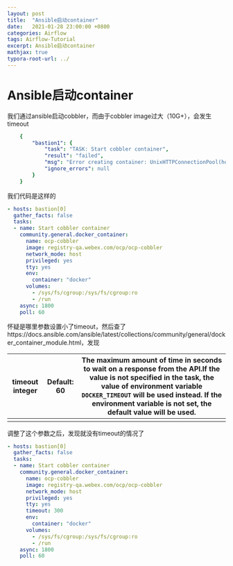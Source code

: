 ```yaml
---
layout: post
title:  "Ansible启动container"
date:   2021-01-28 23:00:00 +0800
categories: Airflow
tags: Airflow-Tutorial
excerpt: Ansible启动container
mathjax: true
typora-root-url: ../
---
```


# Ansible启动container

我们通过ansible启动cobbler，而由于cobbler image过大（10G+），会发生timeout

```yaml
    {
        "bastion1": {
            "task": "TASK: Start cobbler container",
            "result": "failed",
            "msg": "Error creating container: UnixHTTPConnectionPool(host='localhost', port=None): Read timed out. (read timeout=60)",
            "ignore_errors": null
        }
    }
```

我们代码是这样的

```yaml
- hosts: bastion[0]
  gather_facts: false
  tasks:
  - name: Start cobbler container
    community.general.docker_container:
      name: ocp-cobbler
      image: registry-qa.webex.com/ocp/ocp-cobbler
      network_mode: host
      privileged: yes
      tty: yes
      env:
        container: "docker"
      volumes:
        - /sys/fs/cgroup:/sys/fs/cgroup:ro
        - /run
    async: 1800
    poll: 60
```

怀疑是哪里参数设置小了timeout，然后查了https://docs.ansible.com/ansible/latest/collections/community/general/docker_container_module.html，发现

| **timeout** integer | **Default:** 60 | The maximum amount of time in seconds to wait on a response from the API.If the value is not specified in the task, the value of environment variable `DOCKER_TIMEOUT` will be used instead. If the environment variable is not set, the default value will be used. |
| ------------------- | --------------- | ------------------------------------------------------------ |
|                     |                 |                                                              |

调整了这个参数之后，发现就没有timeout的情况了

```yaml
- hosts: bastion[0]
  gather_facts: false
  tasks:
  - name: Start cobbler container
    community.general.docker_container:
      name: ocp-cobbler
      image: registry-qa.webex.com/ocp/ocp-cobbler
      network_mode: host
      privileged: yes
      tty: yes
      timeout: 300
      env:
        container: "docker"
      volumes:
        - /sys/fs/cgroup:/sys/fs/cgroup:ro
        - /run
    async: 1800
    poll: 60
```

